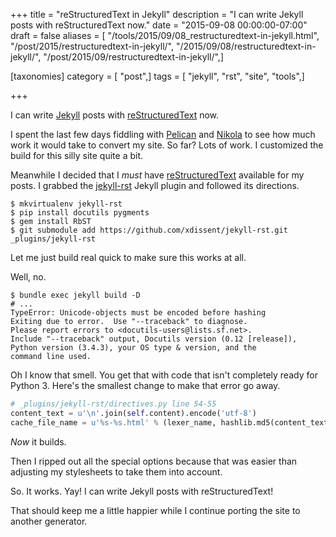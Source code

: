 +++
title = "reStructuredText in Jekyll"
description = "I can write Jekyll posts with reStructuredText now."
date = "2015-09-08 00:00:00-07:00"
draft = false
aliases = [ "/tools/2015/09/08_restructuredtext-in-jekyll.html", "/post/2015/restructuredtext-in-jekyll/", "/2015/09/08/restructuredtext-in-jekyll/", "/post/2015/09/restructuredtext-in-jekyll/",]

[taxonomies]
category = [ "post",]
tags = [ "jekyll", "rst", "site", "tools",]

+++

[Jekyll]: http://jekyllrb.com/
[reStructuredText]: http://docutils.sourceforge.net/rst.html
I can write [Jekyll][] posts with [reStructuredText][] now.
<!--more-->

I spent the last few days fiddling with [Pelican][] and [Nikola][] to see how
much work it would take to convert my site. So far? Lots of work. I 
customized the build for this silly site quite a bit.

Meanwhile I decided that I *must* have [reStructuredText][] available for my posts.
I grabbed the [jekyll-rst][] Jekyll plugin and followed its directions.

[Pelican]: http://blog.getpelican.com
[Nikola]: http://getnikola.com
[jekyll-rst]: https://github.com/xdissent/jekyll-rst

    $ mkvirtualenv jekyll-rst
    $ pip install docutils pygments
    $ gem install RbST
    $ git submodule add https://github.com/xdissent/jekyll-rst.git _plugins/jekyll-rst

Let me just build real quick to make sure this works at all.

Well, no.

    $ bundle exec jekyll build -D
    # ...
    TypeError: Unicode-objects must be encoded before hashing
    Exiting due to error.  Use "--traceback" to diagnose.
    Please report errors to <docutils-users@lists.sf.net>.
    Include "--traceback" output, Docutils version (0.12 [release]),
    Python version (3.4.3), your OS type & version, and the
    command line used.

Oh I know that smell. You get that with code that isn't completely ready for
Python 3. Here's the smallest change to make that error go away.

``` python
# _plugins/jekyll-rst/directives.py line 54-55
content_text = u'\n'.join(self.content).encode('utf-8')
cache_file_name = u'%s-%s.html' % (lexer_name, hashlib.md5(content_text).hexdigest())
```

*Now* it builds.

Then I ripped out all the special options because that was easier than
adjusting my stylesheets to take them into account.

So. It works. Yay! I can write Jekyll posts with reStructuredText!

That should keep me a little happier while I continue porting the site to
another generator.